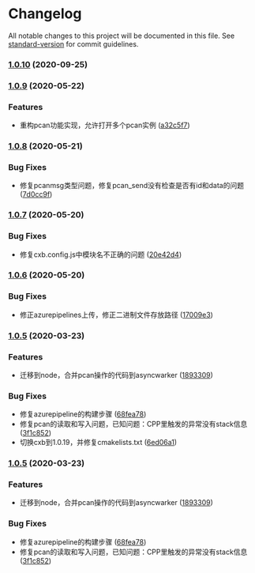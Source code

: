 # Changelog

All notable changes to this project will be documented in this file. See [standard-version](https://github.com/conventional-changelog/standard-version) for commit guidelines.

### [1.0.10](https://github.com/pass0a/pcan/compare/v1.0.9...v1.0.10) (2020-09-25)

### [1.0.9](https://github.com/pass0a/pcan/compare/v1.0.8...v1.0.9) (2020-05-22)


### Features

* 重构pcan功能实现，允许打开多个pcan实例 ([a32c5f7](https://github.com/pass0a/pcan/commit/a32c5f7fce09e66256bcbb98bfeb6631140c7257))

### [1.0.8](https://github.com/pass0a/pcan/compare/v1.0.7...v1.0.8) (2020-05-21)


### Bug Fixes

* 修复pcanmsg类型问题，修复pcan_send没有检查是否有id和data的问题 ([7d0cc9f](https://github.com/pass0a/pcan/commit/7d0cc9f15b7754e51b1b335e1ff17b3522abf1f0))

### [1.0.7](https://github.com/pass0a/pcan/compare/v1.0.6...v1.0.7) (2020-05-20)


### Bug Fixes

* 修复cxb.config.js中模块名不正确的问题 ([20e42d4](https://github.com/pass0a/pcan/commit/20e42d4ddb0303572faded9ca86823fa036412ca))

### [1.0.6](https://github.com/pass0a/pcan/compare/v1.0.5...v1.0.6) (2020-05-20)


### Bug Fixes

* 修正azurepipelines上传，修正二进制文件存放路径 ([17009e3](https://github.com/pass0a/pcan/commit/17009e354a830af3b6bcbec6bba8db6aa12ee498))

### [1.0.5](https://github.com/pass0a/pcan/compare/v1.0.2...v1.0.5) (2020-03-23)


### Features

* 迁移到node，合并pcan操作的代码到asyncwarker ([1893309](https://github.com/pass0a/pcan/commit/1893309ef153846f506be4a1bb0b4d12c7e4b84e))


### Bug Fixes

* 修复azurepipeline的构建步骤 ([68fea78](https://github.com/pass0a/pcan/commit/68fea78637e003971ce07f497f92e57efa509edf))
* 修复pcan的读取和写入问题，已知问题：CPP里触发的异常没有stack信息 ([3f1c852](https://github.com/pass0a/pcan/commit/3f1c85281e44ca0c067bac52dfca5628bc3bb54e))
* 切换cxb到1.0.19，并修复cmakelists.txt ([6ed06a1](https://github.com/pass0a/pcan/commit/6ed06a187d809ef8f625cd8888007c0926d40abf))

### [1.0.5](https://github.com/pass0a/pcan/compare/v1.0.2...v1.0.5) (2020-03-23)


### Features

* 迁移到node，合并pcan操作的代码到asyncwarker ([1893309](https://github.com/pass0a/pcan/commit/1893309ef153846f506be4a1bb0b4d12c7e4b84e))


### Bug Fixes

* 修复azurepipeline的构建步骤 ([68fea78](https://github.com/pass0a/pcan/commit/68fea78637e003971ce07f497f92e57efa509edf))
* 修复pcan的读取和写入问题，已知问题：CPP里触发的异常没有stack信息 ([3f1c852](https://github.com/pass0a/pcan/commit/3f1c85281e44ca0c067bac52dfca5628bc3bb54e))
